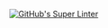 [![GitHub's Super Linter](https://github.com/KestrelBryce/Unit2-01-Hello-World-In-JS/workflows/GitHub's%20Super%20Linter/badge.svg)](https://github.com/KestrelBryce/Unit2-01-Hello-World-In-JS/actions)